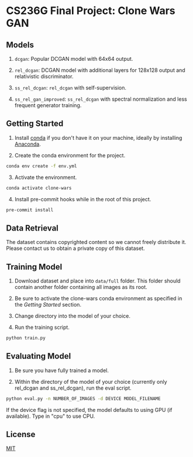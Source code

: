 # CS236G Final Project: Clone Wars GAN

## Models

1. `dcgan`: Popular DCGAN model with 64x64 output.

2. `rel_dcgan`: DCGAN model with additional layers for 128x128 output and relativistic discriminator.

3. `ss_rel_dcgan`: `rel_dcgan` with self-supervision.

4. `ss_rel_gan_improved`: `ss_rel_dcgan` with spectral normalization and less frequent generator training.

## Getting Started

1. Install [conda](https://docs.conda.io/en/latest/) if you don't have it on your machine, ideally by installing [Anaconda](https://www.anaconda.com/).

2. Create the conda environment for the project.

```bash
conda env create -f env.yml
```

3. Activate the environment.

```bash
conda activate clone-wars
```

4. Install pre-commit hooks while in the root of this project.

```bash
pre-commit install
```

## Data Retrieval

The dataset contains copyrighted content so we cannot freely distribute it. Please contact us to obtain a private copy of this dataset.

## Training Model

1. Download dataset and place into `data/full` folder. This folder should contain another folder containing all images as its root.

2. Be sure to activate the clone-wars conda environment as specified in the *Getting Started* section.

3. Change directory into the model of your choice.

4. Run the training script.

```bash
python train.py
```

## Evaluating Model

1. Be sure you have fully trained a model.

2. Within the directory of the model of your choice (currently only rel_dcgan and ss_rel_dcgan), run the eval script.

```bash
python eval.py -n NUMBER_OF_IMAGES -d DEVICE MODEL_FILENAME
```

If the device flag is not specified, the model defaults to using GPU (if available). Type in "cpu" to use CPU.

## License
[MIT](https://choosealicense.com/licenses/mit/)

